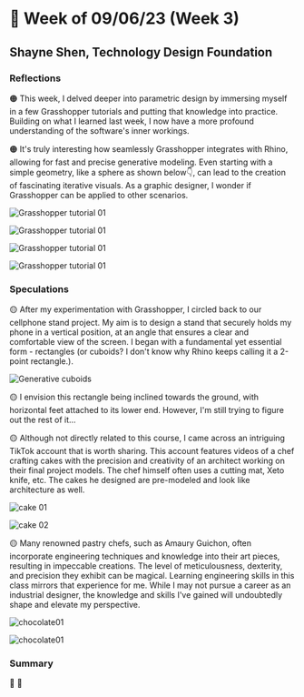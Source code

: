 # 🤔 Week of 09/06/23 (Week 3)
## Shayne Shen, Technology Design Foundation

### Reflections
🟠 This week, I delved deeper into parametric design by immersing myself in a few Grasshopper tutorials and putting that knowledge into practice. Building on what I learned last week, I now have a more profound understanding of the software's inner workings.

🟠 It's truly interesting how seamlessly Grasshopper integrates with Rhino, allowing for fast and precise generative modeling. Even starting with a simple geometry, like a sphere as shown below👇, can lead to the creation of fascinating iterative visuals. As a graphic designer, I wonder if Grasshopper can be applied to other scenarios. 

![Grasshopper tutorial 01](tutorial01.png)

![Grasshopper tutorial 01](tutorial02.png)

![Grasshopper tutorial 01](tutorial03.png)

![Grasshopper tutorial 01](tutorial04.png)

### Speculations
🟡 After my experimentation with Grasshopper, I circled back to our cellphone stand project. My aim is to design a stand that securely holds my phone in a vertical position, at an angle that ensures a clear and comfortable view of the screen. I began with a fundamental yet essential form - rectangles (or cuboids? I don't know why Rhino keeps calling it a 2-point rectangle.).

![Generative cuboids](phonestand_test.png)

🟡 I envision this rectangle being inclined towards the ground, with horizontal feet attached to its lower end. However, I'm still trying to figure out the rest of it...

🟡 Although not directly related to this course, I came across an intriguing TikTok account that is worth sharing. This account features videos of a chef crafting cakes with the precision and creativity of an architect working on their final project models. The chef himself often uses a cutting mat, Xeto knife, etc. The cakes he designed are pre-modeled and look like architecture as well. 

![cake 01](IMG_2125.PNG)

![cake 02](IMG_2127.PNG)

🟡 Many renowned pastry chefs, such as Amaury Guichon, often incorporate engineering techniques and knowledge into their art pieces, resulting in impeccable creations. The level of meticulousness, dexterity, and precision they exhibit can be magical. Learning engineering skills in this class mirrors that experience for me. While I may not pursue a career as an industrial designer, the knowledge and skills I've gained will undoubtedly shape and elevate my perspective.

![chocolate01](Amaury-guichon-esculturas-chocolate.jpeg)

![chocolate01](Amaury-guichon-esculturas-chocolate.jpeg)

### Summary
🔵
🔵
